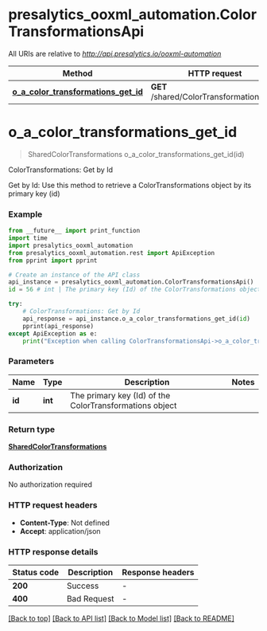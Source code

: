 # presalytics_ooxml_automation.ColorTransformationsApi

All URIs are relative to *http://api.presalytics.io/ooxml-automation*

Method | HTTP request | Description
------------- | ------------- | -------------
[**o_a_color_transformations_get_id**](ColorTransformationsApi.md#o_a_color_transformations_get_id) | **GET** /shared/ColorTransformations/{id} | ColorTransformations: Get by Id


# **o_a_color_transformations_get_id**
> SharedColorTransformations o_a_color_transformations_get_id(id)

ColorTransformations: Get by Id

Get by Id: Use this method to retrieve a ColorTransformations object by its primary key (id)

### Example

```python
from __future__ import print_function
import time
import presalytics_ooxml_automation
from presalytics_ooxml_automation.rest import ApiException
from pprint import pprint

# Create an instance of the API class
api_instance = presalytics_ooxml_automation.ColorTransformationsApi()
id = 56 # int | The primary key (Id) of the ColorTransformations object

try:
    # ColorTransformations: Get by Id
    api_response = api_instance.o_a_color_transformations_get_id(id)
    pprint(api_response)
except ApiException as e:
    print("Exception when calling ColorTransformationsApi->o_a_color_transformations_get_id: %s\n" % e)
```

### Parameters

Name | Type | Description  | Notes
------------- | ------------- | ------------- | -------------
 **id** | **int**| The primary key (Id) of the ColorTransformations object | 

### Return type

[**SharedColorTransformations**](SharedColorTransformations.md)

### Authorization

No authorization required

### HTTP request headers

 - **Content-Type**: Not defined
 - **Accept**: application/json

### HTTP response details
| Status code | Description | Response headers |
|-------------|-------------|------------------|
**200** | Success |  -  |
**400** | Bad Request |  -  |

[[Back to top]](#) [[Back to API list]](../README.md#documentation-for-api-endpoints) [[Back to Model list]](../README.md#documentation-for-models) [[Back to README]](../README.md)

